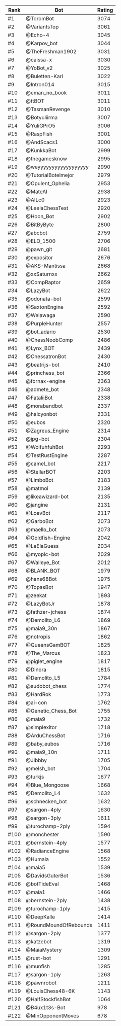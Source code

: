 Rank|Bot|Rating
---|---|---
#1|@ToromBot|3074
#2|@VariantsTop|3061
#3|@Echo-4|3045
#4|@Karpov_bot|3044
#5|@TheFreshman1902|3031
#6|@caissa-x|3030
#7|@YoBot_v2|3025
#8|@Buletten-Karl|3022
#9|@Intron014|3015
#10|@eman_no_book|3011
#11|@ttBOT|3011
#12|@TasmanRevenge|3010
#13|@Botyuliirma|3007
#14|@YuliGPrO5|3006
#15|@RaspFish|3001
#16|@AndScacs1|3000
#17|@KunkkaBot|2999
#18|@thegamesknow|2995
#19|@weyyyyyyyyyyyyyyyyyy|2990
#20|@TutorialBotelmejor|2979
#21|@Opulent_Ophelia|2953
#22|@MateAI|2938
#23|@AILc0|2923
#24|@LeelaChessTest|2920
#25|@Hoon_Bot|2902
#26|@BitByByte|2800
#27|@abcbot|2759
#28|@ELO_1500|2706
#29|@pawn_git|2681
#30|@expositor|2676
#31|@AKS-Mantissa|2668
#32|@xxSaturnxx|2662
#33|@CompRaptor|2659
#34|@LazyBot|2622
#35|@odonata-bot|2599
#36|@SaxtonEngine|2592
#37|@Weiawaga|2590
#38|@PurpleHunter|2557
#39|@bot_adario|2530
#40|@ChessNoobComp|2486
#41|@Lynx_BOT|2439
#42|@ChessatronBot|2430
#43|@beatrijs-bot|2410
#44|@princhess_bot|2366
#45|@fornax-engine|2363
#46|@admete_bot|2348
#47|@FataliiBot|2338
#48|@morabandbot|2337
#49|@halcyonbot|2331
#50|@eubos|2320
#51|@Zagreus_Engine|2314
#52|@jpg-bot|2304
#53|@WolfuhfuhBot|2293
#54|@TestRustEngine|2287
#55|@camel_bot|2217
#56|@StellarBOT|2203
#57|@LimboBot|2183
#58|@matmoi|2139
#59|@likeawizard-bot|2135
#60|@jangine|2131
#61|@LoevBot|2117
#62|@GarboBot|2073
#63|@maello_bot|2073
#64|@Goldfish-Engine|2042
#65|@LeElaGuess|2034
#66|@myopic-bot|2029
#67|@Walleye_Bot|2012
#68|@BLANK_BOT|1979
#69|@hans68Bot|1975
#70|@TopasBot|1947
#71|@zeekat|1893
#72|@LazyBotJr|1878
#73|@fathzer-jchess|1874
#74|@Demolito_L6|1869
#75|@maia9_30n|1867
#76|@notropis|1862
#77|@QueensGamBOT|1825
#78|@The_Marcus|1823
#79|@piglet_engine|1817
#80|@Dinora|1815
#81|@Demolito_L5|1784
#82|@sudobot_chess|1774
#83|@HardRok|1773
#84|@ai-con|1762
#85|@Genetic_Chess_Bot|1755
#86|@maia9|1732
#87|@simplexitor|1718
#88|@ArduChessBot|1716
#89|@baby_eubos|1716
#90|@maia9_10n|1711
#91|@Jibbby|1705
#92|@melsh_bot|1704
#93|@turkjs|1677
#94|@Blue_Mongoose|1668
#95|@Demolito_L4|1632
#96|@schnecken_bot|1632
#97|@sargon-4ply|1630
#98|@sargon-3ply|1611
#99|@turochamp-2ply|1594
#100|@monchester|1590
#101|@bernstein-4ply|1577
#102|@RadianceEngine|1568
#103|@Humaia|1552
#104|@maia5|1539
#105|@DavidsGuterBot|1536
#106|@botTideEval|1468
#107|@maia1|1466
#108|@bernstein-2ply|1438
#109|@turochamp-1ply|1415
#110|@DeepKalle|1414
#111|@RoundMoundOfRebounds|1411
#112|@sargon-2ply|1377
#113|@katzebot|1319
#114|@MaiaMystery|1309
#115|@rust-bot|1291
#116|@munfish|1285
#117|@sargon-1ply|1263
#118|@pawnrobot|1211
#119|@LouisChess48-6K|1143
#120|@HalfStockfishBot|1064
#121|@B4ux1t3s-Bot|978
#122|@MinOpponentMoves|678
